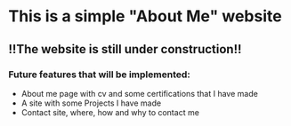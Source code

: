 # This is a simple "About Me" website

## !!The website is still under construction!!

### Future features that will be implemented:
 + About me page with cv and some certifications that I have made
 + A site with some Projects I have made
 + Contact site, where, how and why to contact me